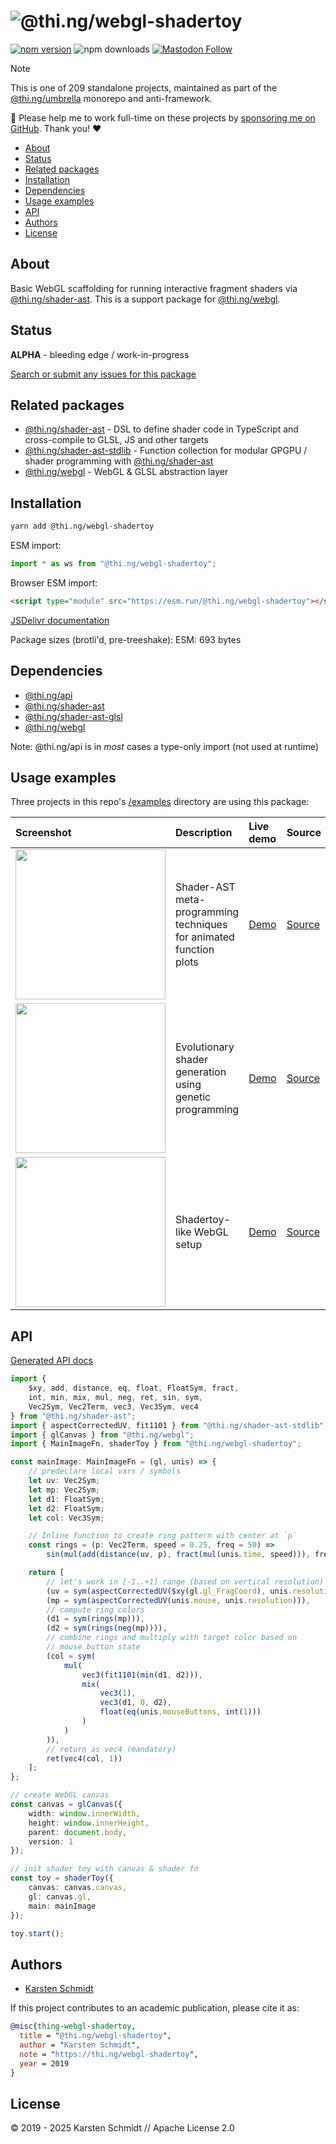 <!-- This file is generated - DO NOT EDIT! -->
<!-- Please see: https://github.com/thi-ng/umbrella/blob/develop/CONTRIBUTING.md#changes-to-readme-files -->
# ![@thi.ng/webgl-shadertoy](https://raw.githubusercontent.com/thi-ng/umbrella/develop/assets/banners/thing-webgl-shadertoy.svg?a1a6131e)

[![npm version](https://img.shields.io/npm/v/@thi.ng/webgl-shadertoy.svg)](https://www.npmjs.com/package/@thi.ng/webgl-shadertoy)
![npm downloads](https://img.shields.io/npm/dm/@thi.ng/webgl-shadertoy.svg)
[![Mastodon Follow](https://img.shields.io/mastodon/follow/109331703950160316?domain=https%3A%2F%2Fmastodon.thi.ng&style=social)](https://mastodon.thi.ng/@toxi)

> [!NOTE]
> This is one of 209 standalone projects, maintained as part
> of the [@thi.ng/umbrella](https://github.com/thi-ng/umbrella/) monorepo
> and anti-framework.
>
> 🚀 Please help me to work full-time on these projects by [sponsoring me on
> GitHub](https://github.com/sponsors/postspectacular). Thank you! ❤️

- [About](#about)
- [Status](#status)
- [Related packages](#related-packages)
- [Installation](#installation)
- [Dependencies](#dependencies)
- [Usage examples](#usage-examples)
- [API](#api)
- [Authors](#authors)
- [License](#license)

## About

Basic WebGL scaffolding for running interactive fragment shaders via [@thi.ng/shader-ast](https://github.com/thi-ng/umbrella/tree/develop/packages/shader-ast). This is a support package for [@thi.ng/webgl](https://github.com/thi-ng/umbrella/tree/develop/packages/webgl).

## Status

**ALPHA** - bleeding edge / work-in-progress

[Search or submit any issues for this package](https://github.com/thi-ng/umbrella/issues?q=%5Bwebgl-shadertoy%5D+in%3Atitle)

## Related packages

- [@thi.ng/shader-ast](https://github.com/thi-ng/umbrella/tree/develop/packages/shader-ast) - DSL to define shader code in TypeScript and cross-compile to GLSL, JS and other targets
- [@thi.ng/shader-ast-stdlib](https://github.com/thi-ng/umbrella/tree/develop/packages/shader-ast-stdlib) - Function collection for modular GPGPU / shader programming with [@thi.ng/shader-ast](https://github.com/thi-ng/umbrella/tree/develop/packages/shader-ast)
- [@thi.ng/webgl](https://github.com/thi-ng/umbrella/tree/develop/packages/webgl) - WebGL & GLSL abstraction layer

## Installation

```bash
yarn add @thi.ng/webgl-shadertoy
```

ESM import:

```ts
import * as ws from "@thi.ng/webgl-shadertoy";
```

Browser ESM import:

```html
<script type="module" src="https://esm.run/@thi.ng/webgl-shadertoy"></script>
```

[JSDelivr documentation](https://www.jsdelivr.com/)

Package sizes (brotli'd, pre-treeshake): ESM: 693 bytes

## Dependencies

- [@thi.ng/api](https://github.com/thi-ng/umbrella/tree/develop/packages/api)
- [@thi.ng/shader-ast](https://github.com/thi-ng/umbrella/tree/develop/packages/shader-ast)
- [@thi.ng/shader-ast-glsl](https://github.com/thi-ng/umbrella/tree/develop/packages/shader-ast-glsl)
- [@thi.ng/webgl](https://github.com/thi-ng/umbrella/tree/develop/packages/webgl)

Note: @thi.ng/api is in _most_ cases a type-only import (not used at runtime)

## Usage examples

Three projects in this repo's
[/examples](https://github.com/thi-ng/umbrella/tree/develop/examples)
directory are using this package:

| Screenshot                                                                                                                | Description                                                        | Live demo                                                | Source                                                                                |
|:--------------------------------------------------------------------------------------------------------------------------|:-------------------------------------------------------------------|:---------------------------------------------------------|:--------------------------------------------------------------------------------------|
| <img src="https://raw.githubusercontent.com/thi-ng/umbrella/develop/assets/examples/shader-ast-easings.png" width="240"/> | Shader-AST meta-programming techniques for animated function plots | [Demo](https://demo.thi.ng/umbrella/shader-ast-easings/) | [Source](https://github.com/thi-ng/umbrella/tree/develop/examples/shader-ast-easings) |
| <img src="https://raw.githubusercontent.com/thi-ng/umbrella/develop/assets/examples/shader-ast-evo.jpg" width="240"/>     | Evolutionary shader generation using genetic programming           | [Demo](https://demo.thi.ng/umbrella/shader-ast-evo/)     | [Source](https://github.com/thi-ng/umbrella/tree/develop/examples/shader-ast-evo)     |
| <img src="https://raw.githubusercontent.com/thi-ng/umbrella/develop/assets/examples/webgl-shadertoy.jpg" width="240"/>    | Shadertoy-like WebGL setup                                         | [Demo](https://demo.thi.ng/umbrella/webgl-shadertoy/)    | [Source](https://github.com/thi-ng/umbrella/tree/develop/examples/webgl-shadertoy)    |

## API

[Generated API docs](https://docs.thi.ng/umbrella/webgl-shadertoy/)

```ts
import {
    $xy, add, distance, eq, float, FloatSym, fract,
    int, min, mix, mul, neg, ret, sin, sym,
    Vec2Sym, Vec2Term, vec3, Vec3Sym, vec4
} from "@thi.ng/shader-ast";
import { aspectCorrectedUV, fit1101 } from "@thi.ng/shader-ast-stdlib";
import { glCanvas } from "@thi.ng/webgl";
import { MainImageFn, shaderToy } from "@thi.ng/webgl-shadertoy";

const mainImage: MainImageFn = (gl, unis) => {
    // predeclare local vars / symbols
    let uv: Vec2Sym;
    let mp: Vec2Sym;
    let d1: FloatSym;
    let d2: FloatSym;
    let col: Vec3Sym;

    // Inline function to create ring pattern with center at `p`
    const rings = (p: Vec2Term, speed = 0.25, freq = 50) =>
        sin(mul(add(distance(uv, p), fract(mul(unis.time, speed))), freq));

    return [
        // let's work in [-1..+1] range (based on vertical resolution)
        (uv = sym(aspectCorrectedUV($xy(gl.gl_FragCoord), unis.resolution))),
        (mp = sym(aspectCorrectedUV(unis.mouse, unis.resolution))),
        // compute ring colors
        (d1 = sym(rings(mp))),
        (d2 = sym(rings(neg(mp)))),
        // combine rings and multiply with target color based on
        // mouse button state
        (col = sym(
            mul(
                vec3(fit1101(min(d1, d2))),
                mix(
                    vec3(1),
                    vec3(d1, 0, d2),
                    float(eq(unis.mouseButtons, int(1)))
                )
            )
        )),
        // return as vec4 (mandatory)
        ret(vec4(col, 1))
    ];
};

// create WebGL canvas
const canvas = glCanvas({
    width: window.innerWidth,
    height: window.innerHeight,
    parent: document.body,
    version: 1
});

// init shader toy with canvas & shader fn
const toy = shaderToy({
    canvas: canvas.canvas,
    gl: canvas.gl,
    main: mainImage
});

toy.start();
```

## Authors

- [Karsten Schmidt](https://thi.ng)

If this project contributes to an academic publication, please cite it as:

```bibtex
@misc{thing-webgl-shadertoy,
  title = "@thi.ng/webgl-shadertoy",
  author = "Karsten Schmidt",
  note = "https://thi.ng/webgl-shadertoy",
  year = 2019
}
```

## License

&copy; 2019 - 2025 Karsten Schmidt // Apache License 2.0
